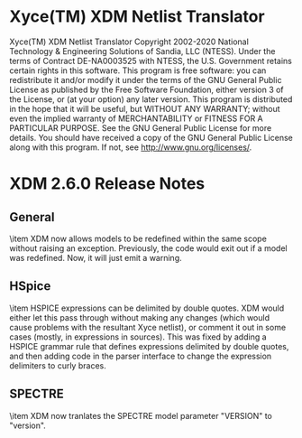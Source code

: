 # Xyce(TM) XDM Netlist Translator
Xyce(TM) XDM Netlist Translator
Copyright 2002-2020 National Technology & Engineering Solutions of
Sandia, LLC (NTESS).  Under the terms of Contract DE-NA0003525 with
NTESS, the U.S. Government retains certain rights in this software.
This program is free software: you can redistribute it and/or modify
it under the terms of the GNU General Public License as published by
the Free Software Foundation, either version 3 of the License, or
(at your option) any later version.
This program is distributed in the hope that it will be useful,
but WITHOUT ANY WARRANTY; without even the implied warranty of
MERCHANTABILITY or FITNESS FOR A PARTICULAR PURPOSE.  See the
GNU General Public License for more details.
You should have received a copy of the GNU General Public License
along with this program.  If not, see http://www.gnu.org/licenses/.

# XDM 2.6.0 Release Notes

## General

\item XDM now allows models to be redefined within the same scope
        without raising an exception. Previously, the code would exit out
        if a model was redefined. Now, it will just emit a warning.
        
## HSpice

\item HSPICE expressions can be delimited by double quotes. XDM would
    either let this pass through without making any changes (which
    would cause problems with the resultant Xyce netlist), or comment
    it out in some cases (mostly, in expressions in sources). This was
    fixed by adding a HSPICE grammar rule that defines expressions
    delimited by double quotes, and then adding code in the parser
    interface to change the expression delimiters to curly braces.
    
## SPECTRE

\item XDM now tranlates the SPECTRE model parameter "VERSION" to "version".
